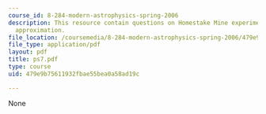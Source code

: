 ```yaml
---
course_id: 8-284-modern-astrophysics-spring-2006
description: This resource contain questions on Homestake Mine experiment, Eddington-Barbier
  approximation.
file_location: /coursemedia/8-284-modern-astrophysics-spring-2006/479e9b75611932fbae55bea0a58ad19c_ps7.pdf
file_type: application/pdf
layout: pdf
title: ps7.pdf
type: course
uid: 479e9b75611932fbae55bea0a58ad19c

---
```

None